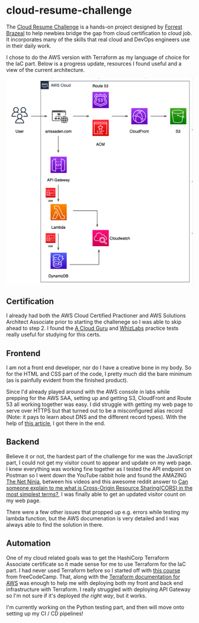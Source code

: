 # cloud-resume-challenge

The [Cloud Resume Challenge](https://cloudresumechallenge.dev/docs/the-challenge/aws/) is a hands-on project designed by [Forrest Brazeal](https://twitter.com/forrestbrazeal) to help newbies bridge the gap from cloud certification to cloud job. It incorporates many of the skills that real cloud and DevOps engineers use in their daily work.

I chose to do the AWS version with Terraform as my language of choice for the IaC part. Below is a progress update, resources I found useful and a view of the current architecture. 

![CRC architecture](CRC-architecture.jpg)

## Certification 
I already had both the AWS Cloud Certified Practioner and AWS Solutions Architect Associate prior to starting the challenege so I was able to skip ahead to step 2. I found the [A Cloud Guru](https://acloudguru.com) and [WhizLabs](https://www.whizlabs.com) practice tests really useful for studying for this certs.

## Frontend 

I am not a front end developer, nor do I have a creative bone in my body. So for the HTML and CSS part of the code, I pretty much did the bare minimum (as is painfully evident from the finished product). 

Since I'd already played around with the AWS console in labs while prepping for the AWS SAA, setting up and getting S3, CloudFront and Route 53 all working together was easy. I did struggle with getting my web page to serve over HTTPS but that turned out to be a misconfigured alias record (Note: it pays to learn about DNS and the different record types). With the help of [this article](https://aws.amazon.com/premiumsupport/knowledge-center/cloudfront-https-requests-s3/), I got there in the end.

## Backend

Believe it or not, the hardest part of the challenge for me was the JavaScript part, I could not get my visitor count to appear and update on my web page. I knew everything was working fine together as I tested the API endpoint on Postman so I went down the YouTube rabbit hole and found the AMAZING [The Net Ninja](https://www.youtube.com/c/TheNetNinja), between his videos and this awesome reddit answer to [Can someone explain to me what is Cross-Origin Resource Sharing(CORS) in the most simplest terms?](https://www.reddit.com/r/learnjavascript/comments/pzuy6h/can_someone_explain_to_me_what_is_crossorigin/), I was finally able to get an updated visitor count on my web page. 

There were a few other issues that propped up e.g. errors while testing my lambda function, but the AWS documenation is very detailed and I was always able to find the solution in there.

## Automation

One of my cloud related goals was to get the HashiCorp Terraform Associate certificate so it made sense for me to use Terraform for the IaC part. I had never used Terraform before so I started off with [this course](https://www.youtube.com/watch?v=V4waklkBC38&t=4283s) from freeCodeCamp. That, along with the [Terraform documentation for AWS](https://registry.terraform.io/providers/hashicorp/aws/latest/docs) was enough to help me with deploying both my front and back end infrastructure with Terraform. I really struggled with deploying API Gateway so I'm not sure if it's deployed *the right way*, but it works.

I'm currently working on the Python testing part, and then will move onto setting up my CI / CD pipelines!

